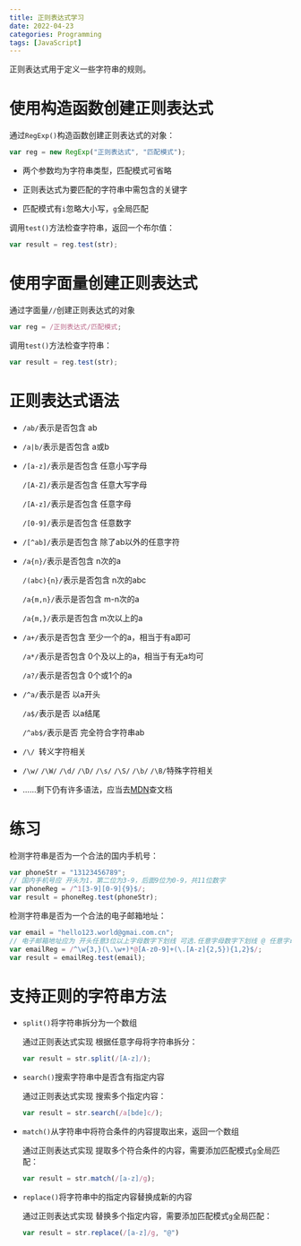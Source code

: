 ```yaml
---
title: 正则表达式学习
date: 2022-04-23
categories: Programming
tags: [JavaScript]
---
```


正则表达式用于定义一些字符串的规则。

# 使用构造函数创建正则表达式

通过`RegExp()`构造函数创建正则表达式的对象：

```js
var reg = new RegExp("正则表达式", "匹配模式");
```

- 两个参数均为字符串类型，匹配模式可省略

- 正则表达式为要匹配的字符串中需包含的关键字

- 匹配模式有`i`忽略大小写，`g`全局匹配

调用`test()`方法检查字符串，返回一个布尔值：

```js
var result = reg.test(str);
```

# 使用字面量创建正则表达式

通过字面量`//`创建正则表达式的对象

```js
var reg = /正则表达式/匹配模式;
```

调用`test()`方法检查字符串：

```js
var result = reg.test(str);
```

# 正则表达式语法

- `/ab/`表示是否包含 ab

- `/a|b/`表示是否包含 a或b

- `/[a-z]/`表示是否包含 任意小写字母

  `/[A-Z]/`表示是否包含 任意大写字母

  `/[A-z]/`表示是否包含 任意字母

  `/[0-9]/`表示是否包含 任意数字

- `/[^ab]/`表示是否包含 除了ab以外的任意字符

- `/a{n}/`表示是否包含 n次的a

  `/(abc){n}/`表示是否包含 n次的abc

  `/a{m,n}/`表示是否包含 m-n次的a

  `/a{m,}/`表示是否包含 m次以上的a

- `/a+/`表示是否包含 至少一个的a，相当于有a即可

  `/a*/`表示是否包含 0个及以上的a，相当于有无a均可

  `/a?/`表示是否包含 0个或1个的a

- `/^a/`表示是否 以a开头

  `/a$/`表示是否 以a结尾

  `/^ab$/`表示是否 完全符合字符串ab

- `/\/ `转义字符相关
- `/\w/` `/\W/` `/\d/` `/\D/` `/\s/` `/\S/` `/\b/` `/\B/`特殊字符相关
- ……剩下仍有许多语法，应当去[MDN](https://developer.mozilla.org/zh-CN/docs/Web/JavaScript/Guide/Regular_Expressions)查文档

# 练习

检测字符串是否为一个合法的国内手机号：

```js
var phoneStr = "13123456789";
// 国内手机号应 开头为1，第二位为3-9，后面9位为0-9，共11位数字
var phoneReg = /^1[3-9][0-9]{9}$/;
var result = phoneReg.test(phoneStr);
```

检测字符串是否为一个合法的电子邮箱地址：

```js
var email = "hello123.world@gmai.com.cn";
// 电子邮箱地址应为 开头任意3位以上字母数字下划线 可选.任意字母数字下划线 @ 任意字母数字 .任意2-5位字母 可选.任意2-5位字母
var emailReg = /^\w{3,}(\.\w+)*@[A-z0-9]+(\.[A-z]{2,5}){1,2}$/;
var result = emailReg.test(email);
```

# 支持正则的字符串方法

- `split()`将字符串拆分为一个数组

  通过正则表达式实现 根据任意字母将字符串拆分：

  ```js
  var result = str.split(/[A-z]/);
  ```

- `search()`搜索字符串中是否含有指定内容

  通过正则表达式实现 搜索多个指定内容：

  ```js
  var result = str.search(/a[bde]c/);
  ```

- `match()`从字符串中将符合条件的内容提取出来，返回一个数组

  通过正则表达式实现 提取多个符合条件的内容，需要添加匹配模式`g`全局匹配：

  ```js
  var result = str.match(/[a-z]/g);
  ```

- `replace()`将字符串中的指定内容替换成新的内容

  通过正则表达式实现 替换多个指定内容，需要添加匹配模式`g`全局匹配：

  ```js
  var result = str.replace(/[a-z]/g, "@")
  ```

